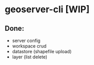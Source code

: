 # geoserver-cli [WIP]

## Done:

- server config 
- workspace  crud
- datastore (shapefile upload)
- layer (list delete)